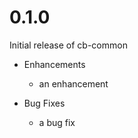 # 0.1.0

Initial release of cb-common

* Enhancements
  * an enhancement

* Bug Fixes
  * a bug fix
